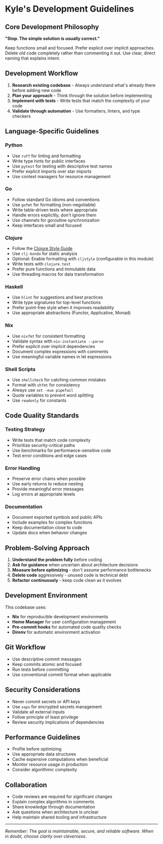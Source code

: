 # Kyle's Development Guidelines

## Core Development Philosophy

**"Stop. The simple solution is usually correct."**

Keep functions small and focused. Prefer explicit over implicit approaches. Delete old code completely rather than commenting it out. Use clear, direct naming that explains intent.

## Development Workflow

1. **Research existing codebase** - Always understand what's already there before adding new code
2. **Plan your approach** - Think through the solution before implementing
3. **Implement with tests** - Write tests that match the complexity of your code
4. **Validate through automation** - Use formatters, linters, and type checkers

## Language-Specific Guidelines

### Python

- Use `ruff` for linting and formatting
- Write type hints for public interfaces
- Use `pytest` for testing with descriptive test names
- Prefer explicit imports over star imports
- Use context managers for resource management

### Go

- Follow standard Go idioms and conventions
- Use `gofmt` for formatting (non-negotiable)
- Write table-driven tests where appropriate
- Handle errors explicitly, don't ignore them
- Use channels for goroutine synchronization
- Keep interfaces small and focused

### Clojure

- Follow the [Clojure Style Guide](https://guide.clojure.style/)
- Use `clj-kondo` for static analysis
- Optional: Enable formatting with `cljstyle` (configurable in this module)
- Write tests with `clojure.test`
- Prefer pure functions and immutable data
- Use threading macros for data transformation

### Haskell

- Use `hlint` for suggestions and best practices
- Write type signatures for top-level functions
- Prefer point-free style when it improves readability
- Use appropriate abstractions (Functor, Applicative, Monad)

### Nix

- Use `nixfmt` for consistent formatting
- Validate syntax with `nix-instantiate --parse`
- Prefer explicit over implicit dependencies
- Document complex expressions with comments
- Use meaningful variable names in let expressions

### Shell Scripts

- Use `shellcheck` for catching common mistakes
- Format with `shfmt` for consistency
- Always use `set -euo pipefail`
- Quote variables to prevent word splitting
- Use `readonly` for constants

## Code Quality Standards

### Testing Strategy

- Write tests that match code complexity
- Prioritize security-critical paths
- Use benchmarks for performance-sensitive code
- Test error conditions and edge cases

### Error Handling

- Preserve error chains when possible
- Use early returns to reduce nesting
- Provide meaningful error messages
- Log errors at appropriate levels

### Documentation

- Document exported symbols and public APIs
- Include examples for complex functions
- Keep documentation close to code
- Update docs when behavior changes

## Problem-Solving Approach

1. **Understand the problem fully** before coding
2. **Ask for guidance** when uncertain about architecture decisions
3. **Measure before optimizing** - don't assume performance bottlenecks
4. **Delete code** aggressively - unused code is technical debt
5. **Refactor continuously** - keep code clean as it evolves

## Development Environment

This codebase uses:

- **Nix** for reproducible development environments
- **Home Manager** for user configuration management
- **Pre-commit hooks** for automated code quality checks
- **Direnv** for automatic environment activation

## Git Workflow

- Use descriptive commit messages
- Keep commits atomic and focused
- Run tests before committing
- Use conventional commit format when applicable

## Security Considerations

- Never commit secrets or API keys
- Use `sops` for encrypted secrets management
- Validate all external inputs
- Follow principle of least privilege
- Review security implications of dependencies

## Performance Guidelines

- Profile before optimizing
- Use appropriate data structures
- Cache expensive computations when beneficial
- Monitor resource usage in production
- Consider algorithmic complexity

## Collaboration

- Code reviews are required for significant changes
- Explain complex algorithms in comments
- Share knowledge through documentation
- Ask questions when architecture is unclear
- Help maintain shared tooling and infrastructure

---

_Remember: The goal is maintainable, secure, and reliable software. When in doubt, choose clarity over cleverness._

